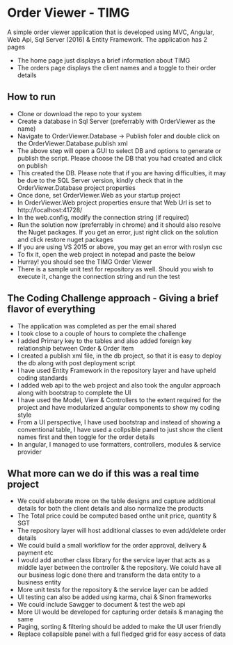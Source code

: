 # Order Viewer - TIMG

A simple order viewer application that is developed using MVC, Angular, Web Api, Sql Server (2016) & Entity Framework. 
The application has 2 pages
* The home page just displays a brief information about TIMG
* The orders page displays the client names and a toggle to their order details

## How to run

* Clone or download the repo to your system
* Create a database in Sql Server (preferrably with OrderViewer as the name)
* Navigate to OrderViewer.Database -> Publish foler and double click on the OrderViewer.Database.publish xml
* The above step will open a GUI to select DB and options to generate or publish the script. Please choose the DB that you had created and click on publish
* This created the DB. Please note that if you are having difficulties, it may be due to the SQL Server version, kindly check that in the OrderViewer.Database project properties
* Once done, set OrderViewer.Web as your startup project
* In OrderViewer.Web project properties ensure that Web Url is set to http://localhost:41728/
* In the web.config, modify the connection string (if required)
* Run the solution now (preferrably in chrome) and it should also resolve the Nuget packages. If you get an error, just right click on the solution and click restore nuget packages
* If you are using VS 2015 or above, you may get an error with roslyn csc
* To fix it, open the web project in notepad and paste the below
	<Target Name="CopyRoslynFiles" AfterTargets="AfterBuild" Condition="!$(Disable_CopyWebApplication) And '$(OutDir)' != '$(OutputPath)'">
    <ItemGroup>
      <RoslynFiles Include="$(CscToolPath)\*" />
    </ItemGroup>
    <MakeDir Directories="$(WebProjectOutputDir)\bin\roslyn" />
    <Copy SourceFiles="@(RoslynFiles)" DestinationFolder="$(WebProjectOutputDir)\bin\roslyn" SkipUnchangedFiles="true" Retries="$(CopyRetryCount)" RetryDelayMilliseconds="$(CopyRetryDelayMilliseconds)" />
  </Target>
* Hurray! you should see the TIMG Order Viewer
* There is a sample unit test for repository as well. Should you wish to execute it, change the connection string and run the test

## The Coding Challenge approach - Giving a brief flavor of everything

* The application was completed as per the email shared
* I took close to a couple of hours to complete the challenge
* I added Primary key to the tables and also added foreign key relationship between Order & Order Item
* I created a publish xml file, in the db project, so that it is easy to deploy the db along with post deployment script
* I have used Entity Framework in the repository layer and have upheld coding standards
* I added web api to the web project and also took the angular approach along with bootstrap to complete the UI
* I have used the Model, View & Controllers to the extent required for the project and have modularized angular components to show my coding style
* From a UI perspective, I have used bootstrap and instead of showing a conventional table, I have used a collpsible panel to just show the client names first and then toggle for the order details
* In angular, I managed to use formatters, controllers, modules & service provider

## What more can we do if this was a real time project

* We could elaborate more on the table designs and capture additional details for both the client details and also normalize the products
* The Total price could be computed based onthe unit price, quantity & SGT
* The repository layer will host additional classes to even add/delete order details
* We could build a small workflow for the order approval, delivery & payment etc
* I would add another class library for the service layer that acts as a middle layer between the controller & the repository. We coiuld have all our business logic done there and transform the data entity to a business entity
* More unit tests for the repository & the service layer can be added
* UI testing can also be added using karma, chai & Sinon frameworks
* We could include Sawgger to document & test the web api
* More UI would be developed for capturing order details & managing the same
* Paging, sorting & filtering should be added to make the UI user friendly
* Replace collapsible panel with a full fledged grid for easy access of data
